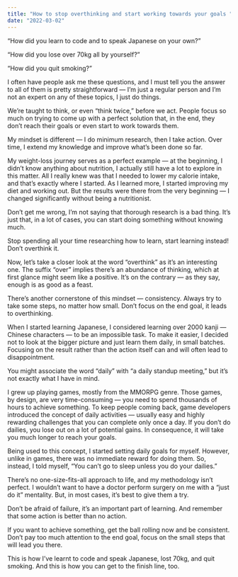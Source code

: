 ```yaml
---
title: "How to stop overthinking and start working towards your goals "
date: "2022-03-02"
---
```


“How did you learn to code and to speak Japanese on your own?”

“How did you lose over 70kg all by yourself?”

“How did you quit smoking?”

I often have people ask me these questions, and I must tell you the answer to all of them is pretty straightforward — I’m just a regular person and I’m not an expert on any of these topics, I just do things.

We’re taught to think, or even “think twice,” before we act. People focus so much on trying to come up with a perfect solution that, in the end, they don’t reach their goals or even start to work towards them.

My mindset is different — I do minimum research, then I take action. Over time, I extend my knowledge and improve what’s been done so far.

My weight-loss journey serves as a perfect example — at the beginning, I didn’t know anything about nutrition, I actually still have a lot to explore in this matter. All I really knew was that I needed to lower my calorie intake, and that’s exactly where I started. As I learned more, I started improving my diet and working out. But the results were there from the very beginning — I changed significantly without being a nutritionist.

Don’t get me wrong, I’m not saying that thorough research is a bad thing. It’s just that, in a lot of cases, you can start doing something without knowing much.

Stop spending all your time researching how to learn, start learning instead! Don’t overthink it.

Now, let’s take a closer look at the word “overthink” as it’s an interesting one. The suffix “over” implies there’s an abundance of thinking, which at first glance might seem like a positive. It’s on the contrary — as they say, enough is as good as a feast.

There’s another cornerstone of this mindset — consistency. Always try to take some steps, no matter how small. Don’t focus on the end goal, it leads to overthinking.

When I started learning Japanese, I considered learning over 2000 kanji — Chinese characters — to be an impossible task. To make it easier, I decided not to look at the bigger picture and just learn them daily, in small batches. Focusing on the result rather than the action itself can and will often lead to disappointment.

You might associate the word “daily” with “a daily standup meeting,” but it’s not exactly what I have in mind.

I grew up playing games, mostly from the MMORPG genre. Those games, by design, are very time-consuming — you need to spend thousands of hours to achieve something. To keep people coming back, game developers introduced the concept of daily activities — usually easy and highly rewarding challenges that you can complete only once a day. If you don’t do dailies, you lose out on a lot of potential gains. In consequence, it will take you much longer to reach your goals.

Being used to this concept, I started setting daily goals for myself. However, unlike in games, there was no immediate reward for doing them. So, instead, I told myself, “You can’t go to sleep unless you do your dailies.”

There’s no one-size-fits-all approach to life, and my methodology isn’t perfect. I wouldn’t want to have a doctor perform surgery on me with a “just do it” mentality. But, in most cases, it’s best to give them a try.

Don’t be afraid of failure, it’s an important part of learning. And remember that some action is better than no action.

If you want to achieve something, get the ball rolling now and be consistent. Don’t pay too much attention to the end goal, focus on the small steps that will lead you there.

This is how I’ve learnt to code and speak Japanese, lost 70kg, and quit smoking. And this is how you can get to the finish line, too.
